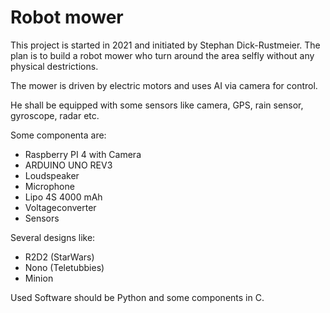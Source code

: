 # Robot  mower

This project is started in 2021 and initiated by Stephan Dick-Rustmeier.
The plan is to  build a robot mower who turn around the area selfly without any physical destrictions.

The mower is driven by electric motors and uses AI via camera for control.

He shall be equipped with some sensors like camera, GPS, rain sensor, gyroscope, radar etc.

Some componenta are:

- Raspberry PI 4 with Camera
- ARDUINO UNO REV3
- Loudspeaker
- Microphone  
- Lipo 4S 4000 mAh
- Voltageconverter 
- Sensors

Several designs like: 
- R2D2 (StarWars)
- Nono (Teletubbies)
- Minion

Used Software should be Python and some components in C.

